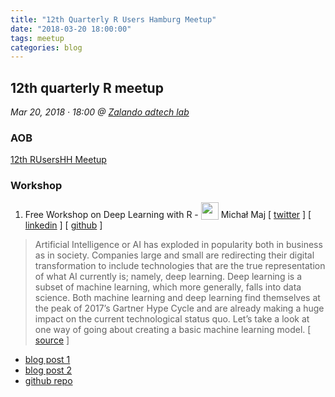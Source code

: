 ```yaml
---
title: "12th Quarterly R Users Hamburg Meetup"
date: "2018-03-20 18:00:00"
tags: meetup
categories: blog
---
```



## 12th quarterly R meetup

*Mar 20, 2018 · 18:00 @ [Zalando adtech lab](https://www.zalando-adtech-lab.com/)*



### AOB

[12th RUsersHH Meetup](https://github.com/rusershamburg/meetup-repo/raw/master/meetup-12/RUsersHH12thMeetup.pdf)




### Workshop

1. Free Workshop on Deep Learning with R - <img style = "height: 2em; vertical-align: bottom;" src="https://rusershamburg.github.io/assets/images/avatar-michalmaj.jpg"> Michał Maj  [ [twitter](https://twitter.com/MichalMaj116) ] [ [linkedin](https://www.linkedin.com/in/michal-maj116/) ] [ [github](https://github.com/maju116) ]

> Artificial Intelligence or AI has exploded in popularity both in business as in society. Companies large and small are redirecting their digital transformation to include technologies that are the true representation of what AI currently is; namely, deep learning. Deep learning is a subset of machine learning, which more generally, falls into data science. Both machine learning and deep learning find themselves at the peak of 2017’s Gartner Hype Cycle and are already making a huge impact on the current technological status quo. Let’s take a look at one way of going about creating a basic machine learning model. [ [source](https://appsilondatascience.com/blog/rstats/2018/01/16/keras.html) ]



- [blog post 1](https://appsilondatascience.com/blog/rstats/2018/01/16/keras.html)
- [blog post 2](https://appsilondatascience.com/blog/rstats/2018/01/23/keras.html)
- [github repo](https://github.com/maju116/WhyR_Hamburg.git)
